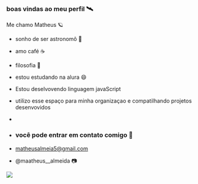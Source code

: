  ### boas vindas ao meu perfil 🛰️

 Me chamo Matheus 🪐

 - sonho de ser astronomô 🔭
 - amo café ☕
 - filosofia 📖
  

 - estou estudando na alura 😄
 - Estou deselvovendo linguagem javaScript
 - utilizo esse espaço para minha organizaçao e compatilhando projetos desenvovidos
 - 

 - ### você pode entrar em contato comigo 📧
 - matheusalmeia5@gmail.com
 - @maatheus__almeida 📷


![](https://media1.tenor.com/m/BxOD5xq4VfIAAAAC/lebron-sunshine-lebron-james-sunshine.gif)
